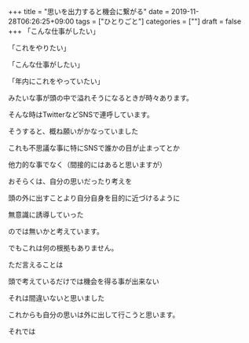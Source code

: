 +++
title = "思いを出力すると機会に繋がる"
date = 2019-11-28T06:26:25+09:00
tags = ["ひとりごと"]
categories = [""]
draft = false
+++
「こんな仕事がしたい」

「これをやりたい」

「こんな仕事がしたい」

「年内にこれをやっていたい」

みたいな事が頭の中で溢れそうになるときが時々あります。

そんな時はTwitterなどSNSで連呼しています。

そうすると、概ね願いがかなっていました

これも不思議な事に特にSNSで誰かの目が止まってとか

他力的な事でなく（間接的にはあると思いますが）

おそらくは、自分の思いだったり考えを

頭の外に出すことより自分自身を目的に近づけるように

無意識に誘導していった

のでは無いかと考えています。

でもこれは何の根拠もありません。

ただ言えることは

頭で考えているだけでは機会を得る事が出来ない

それは間違いないと思いました

これからも自分の思いは外に出して行こうと思います。

それでは

